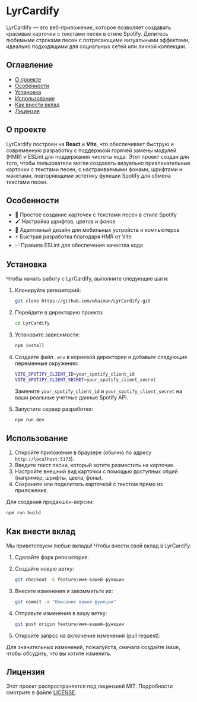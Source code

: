 # LyrCardify

LyrCardify — это веб-приложение, которое позволяет создавать красивые карточки с текстами песен в стиле Spotify. Делитесь любимыми строками песен с потрясающими визуальными эффектами, идеально подходящими для социальных сетей или личной коллекции.

## Оглавление

- [О проекте](#о-проекте)
- [Особенности](#особенности)
- [Установка](#установка)
- [Использование](#использование)
- [Как внести вклад](#как-внести-вклад)
- [Лицензия](#лицензия)

## О проекте

LyrCardify построен на **React** и **Vite**, что обеспечивает быструю и современную разработку с поддержкой горячей замены модулей (HMR) и ESLint для поддержания чистоты кода. Этот проект создан для того, чтобы пользователи могли создавать визуально привлекательные карточки с текстами песен, с настраиваемыми фонами, шрифтами и макетами, повторяющими эстетику функции Spotify для обмена текстами песен.

## Особенности

- 🎵 Простое создание карточек с текстами песен в стиле Spotify
- 🖌️ Настройка шрифтов, цветов и фонов
- 📱 Адаптивный дизайн для мобильных устройств и компьютеров
- ⚡ Быстрая разработка благодаря HMR от Vite
- ✅ Правила ESLint для обеспечения качества кода

## Установка

Чтобы начать работу с LyrCardify, выполните следующие шаги:

1. Клонируйте репозиторий:

   ```bash
   git clone https://github.com/whaiman/LyrCardify.git
   ```

2. Перейдите в директорию проекта:

   ```bash
   cd LyrCardify
   ```

3. Установите зависимости:

   ```bash
   npm install
   ```

4. Создайте файл `.env` в корневой директории и добавьте следующие переменные окружения:

   ```bash
   VITE_SPOTIFY_CLIENT_ID=your_spotify_client_id
   VITE_SPOTIFY_CLIENT_SECRET=your_spotify_client_secret
   ```

   Замените `your_spotify_client_id` и `your_spotify_client_secret` на ваши реальные учетные данные Spotify API.

5. Запустите сервер разработки:

   ```bash
   npm run dev
   ```

## Использование

1. Откройте приложение в браузере (обычно по адресу `http://localhost:5173`).
2. Введите текст песни, который хотите разместить на карточке.
3. Настройте внешний вид карточки с помощью доступных опций (например, шрифты, цвета, фоны).
4. Сохраните или поделитесь карточкой с текстом прямо из приложения.

Для создания продакшен-версии:

```bash
npm run build
```

## Как внести вклад

Мы приветствуем любые вклады! Чтобы внести свой вклад в LyrCardify:

1. Сделайте форк репозитория.
2. Создайте новую ветку:

   ```bash
   git checkout -b feature/имя-вашей-функции
   ```

3. Внесите изменения и закоммитьте их:

   ```bash
   git commit -m "Описание вашей функции"
   ```

4. Отправьте изменения в вашу ветку:

   ```bash
   git push origin feature/имя-вашей-функции
   ```

5. Откройте запрос на включение изменений (pull request).

Для значительных изменений, пожалуйста, сначала создайте issue, чтобы обсудить, что вы хотите изменить.

## Лицензия

Этот проект распространяется под лицензией MIT. Подробности смотрите в файле [LICENSE](LICENSE).
